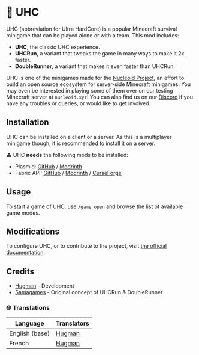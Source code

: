 # 🍏 UHC

UHC (abbreviation for Ultra HardCore) is a popular Minecraft survival minigame that can be played alone or with a team.
This mod includes:
* **UHC**, the classic UHC experience.
* **UHCRun**, a variant that tweaks the game in many ways to make it 2x faster.
* **DoubleRunner**, a variant that makes it even faster than UHCRun.

UHC is one of the minigames made for the [Nucleoid Project](https://nucleoid.xyz/), an effort to build an open source ecosystem for server-side Minecraft minigames.
You may even be interested in playing some of them over on our testing Minecraft server at `nucleoid.xyz`!
You can also find us on our [Discord](https://nucleoid.xyz/discord) if you have any troubles or queries, or would like to get involved.

## Installation

UHC can be installed on a client or a server. As this is a multiplayer minigame though, it is recommended to install it on a server.

⚠ UHC **needs** the following mods to be installed:
- Plasmid: [GitHub](https://github.com/NucleoidMC/plasmid) / [Modrinth](https://modrinth.com/mod/plasmid)
- Fabric API: [GitHub](https://github.com/FabricMC/fabric) / [Modrinth](https://modrinth.com/mod/fabric-api) / [CurseForge](https://www.curseforge.com/minecraft/mc-mods/fabric-api)

## Usage

To start a game of UHC, use `/game open` and browse the list of available game modes.

## Modifications

To configure UHC, or to contribute to the project, visit [the official documentation](https://docs.nucleoid.xyz/uhc/).

## Credits

- [Hugman](https://github.com/Hugman76) - Development
- [Samagames](https://www.samagames.net/) - Original concept of UHCRun & DoubleRunner

### 🌐 Translations
| Language       | Translators                           |
|----------------|---------------------------------------|
| English (base) | [Hugman](https://github.com/Hugman76) |
| French         | [Hugman](https://github.com/Hugman76) |